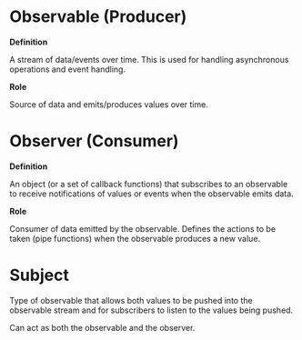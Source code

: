 # Observable (Producer)

<b>Definition</b>

A stream of data/events over time. This is used for handling asynchronous operations and event handling.

<b>Role</b>

Source of data and emits/produces values over time. 

# Observer (Consumer)

<b>Definition</b>

An object (or a set of callback functions) that subscribes to an observable to receive notifications of values or events when the observable emits data.

<b>Role</b>

Consumer of data emitted by the observable. Defines the actions to be taken (pipe functions) when the observable produces a new value.

# Subject

Type of observable that allows both values to be pushed into the observable stream and for subscribers to listen to the values being pushed.

Can act as both the observable and the observer.